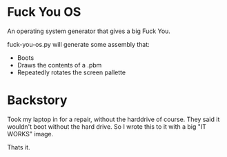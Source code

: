 Fuck You OS
===========

An operating system generator that gives a big Fuck You.

fuck-you-os.py will generate some assembly that:

* Boots
* Draws the contents of a .pbm
* Repeatedly rotates the screen pallette

Backstory
=========

Took my laptop in for a repair, without the harddrive of course. They said it wouldn't boot without the hard
drive. So I wrote this to it with a big "IT WORKS" image.

Thats it.
